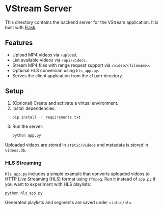 # VStream Server

This directory contains the backend server for the VStream application. It is built with [Flask](https://flask.palletsprojects.com/).

## Features

- Upload MP4 videos via `/upload`.
- List available videos via `/api/videos`.
- Stream MP4 files with range request support via `/video/<filename>`.
- Optional HLS conversion using `hls_app.py`.
- Serves the client application from the `client` directory.

## Setup

1. (Optional) Create and activate a virtual environment.
2. Install dependencies:
   ```bash
   pip install -r requirements.txt
   ```
3. Run the server:
   ```bash
   python app.py
   ```

Uploaded videos are stored in `static/videos` and metadata is stored in `videos.db`.

### HLS Streaming

`hls_app.py` includes a simple example that converts uploaded videos to
HTTP Live Streaming (HLS) format using `ffmpeg`. Run it instead of
`app.py` if you want to experiment with HLS playlists:

```bash
python hls_app.py
```

Generated playlists and segments are saved under `static/hls`.
